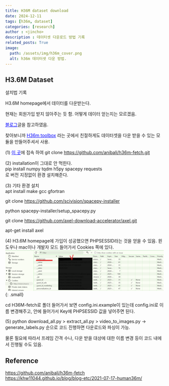 ```yaml
---
title: H36M dataset download
date: 2024-12-11
tags: [h36m, dataset]
categories: [research]
author : <jincho>
description : 데이터셋 다운로드 방법 기록
related_posts: True
image:
  path: /assets/img/h36m_cover.png
  alt: h36m 데이터셋 다운 방법.
---
```


## H3.6M Dataset

설치법 기록

H3.6M homepage에서 데이터를 다운받는다.

현재는 회원가입 받지 않아주는 듯 함. 어떻게 데이터 얻는지는 모르겠음. </br>


<a href="https://khw11044.github.io/blog/blog-etc/2021-07-17-human36m/" style="color: blue; text-decoration: underline;">블로그</a>글을 참고하였음. </br>

찾아보니까 <a href="https://github.com/anibali/h36m-fetch" style="color: blue; text-decoration: underline;">H36m toolbox</a> 라는 곳에서 친절하게도 데이터셋을 다운 받을 수 있는 모듈을 만들어주셔서 사용. </br>

(1) <a href="https://github.com/anibali/h36m-fetch" style="color: blue; text-decoration: underline;">이 곳</a>에 접속 하여 git clone https://github.com/anibali/h36m-fetch.git</br>

(2) installation이 그대로 안 먹힌다. </br>
pip install numpy tqdm h5py spacepy requests</br>
로 버전 지정없이 환경 설치해준다.

(3) 기타 환경 설치</br>
apt install make gcc gfortran</br>

git clone https://github.com/scivision/spacepy-installer</br>

python spacepy-installer/setup_spacepy.py</br>

git clone https://github.com/axel-download-accelerator/axel.git</br>

apt-get install axel</br>

(4) H3.6M homepage에 가입이 성공했으면 PHPSESSID라는 것을 얻을 수 있음. 윈도우나 mac이나 개발자 모드 들어가서 Cookies 쪽에 있다. 
![Desktip View](/assets/img/php.png){: .small} 

cd H36M-fetch로 폴더 들어가서 보면 config.ini.example이 있는데 config.ini로 이름 변경해주고,
안에 들어가서 Key에 PHPSESSID 값을 넣어주면 된다.

(5) python download_all.py > extract_all.py > video_to_images.py -> generate_labels.py 순으로 코드 진행하면 
다운로드와 파싱이 가능.

물론 필요에 따라서 프레임 간격 수나, 다운 받을 대상에 대한 이름 변경 등이 코드 내에서 진행될 수도 있음.



## Reference

https://github.com/anibali/h36m-fetch</br>
https://khw11044.github.io/blog/blog-etc/2021-07-17-human36m/</br>